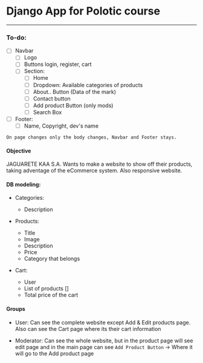 # Django App for Polotic course
<hr>

### To-do: 

- [ ] Navbar
	- [ ] Logo
	- [ ] Buttons login, register, cart
	- [ ] Section:
		- [ ] Home 
		- [ ] Dropdown: Available categories of products
		- [ ] About.. Button (Data of the mark)
		- [ ] Contact button
		- [ ] Add product Button (only mods)
		- [ ] Search Box 
- [ ] Footer: 
	- [ ] Name, Copyright, dev's name

`On page changes only the body changes, Navbar and Footer stays.`

#### Objective

JAGUARETE KAA S.A. Wants to make a website to show off their products, taking adventage of the eCommerce system. 
Also responsive website.

#### DB modeling: 

* Categories:
	* Description

* Products:
	* Title
	* Image
	* Description
	* Price
	* Category that belongs

* Cart:
	* User
	* List of products []
	* Total price of the cart

#### Groups

* User: Can see the complete website except Add & Edit products page. Also can see the Cart page where its their cart information

* Moderator: Can see the whole website, but in the product page will see edit page and in the main page can see `Add Product Button` -> Where it will go to the Add product page

